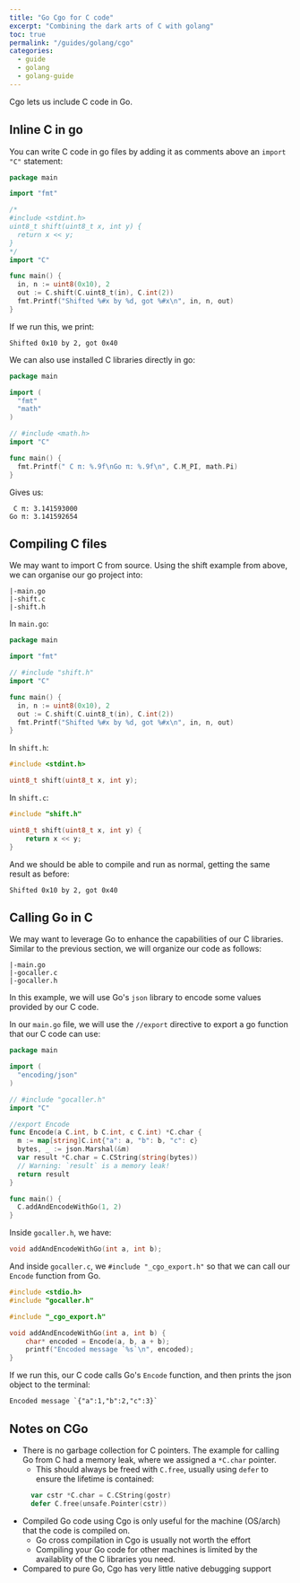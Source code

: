 ```yaml
---
title: "Go Cgo for C code"
excerpt: "Combining the dark arts of C with golang"
toc: true
permalink: "/guides/golang/cgo"
categories:
  - guide
  - golang
  - golang-guide
---
```


Cgo lets us include C code in Go.

## Inline C in go

You can write C code in go files by adding it as comments above an `import "C"` statement:

```go
package main

import "fmt"

/*
#include <stdint.h>
uint8_t shift(uint8_t x, int y) {
  return x << y;
}
*/
import "C"

func main() {
  in, n := uint8(0x10), 2
  out := C.shift(C.uint8_t(in), C.int(2))
  fmt.Printf("Shifted %#x by %d, got %#x\n", in, n, out)
}
```

If we run this, we print:
```
Shifted 0x10 by 2, got 0x40
```

We can also use installed C libraries directly in go:

```go
package main

import (
  "fmt"
  "math"
)

// #include <math.h>
import "C"

func main() {
  fmt.Printf(" C π: %.9f\nGo π: %.9f\n", C.M_PI, math.Pi)
}
```

Gives us:
```
 C π: 3.141593000
Go π: 3.141592654
```

## Compiling C files

We may want to import C from source. Using the shift example from above, we can organise our go project into:
```
|-main.go
|-shift.c
|-shift.h
```

In `main.go`:
```go
package main

import "fmt"

// #include "shift.h"
import "C"

func main() {
  in, n := uint8(0x10), 2
  out := C.shift(C.uint8_t(in), C.int(2))
  fmt.Printf("Shifted %#x by %d, got %#x\n", in, n, out)
}
```

In `shift.h`:
```c
#include <stdint.h>

uint8_t shift(uint8_t x, int y);
```

In `shift.c`:
```c
#include "shift.h"

uint8_t shift(uint8_t x, int y) {
	return x << y;
}
```

And we should be able to compile and run as normal, getting the same result as before:
```
Shifted 0x10 by 2, got 0x40
```

## Calling Go in C

We may want to leverage Go to enhance the capabilities of our C libraries. Similar to the previous section, we will organize our code as follows:
```
|-main.go
|-gocaller.c
|-gocaller.h
```

In this example, we will use Go's `json` library to encode some values provided by our C code.

In our `main.go` file, we will use the `//export` directive to export a go function that our C code can use:
```go
package main

import (
  "encoding/json"
)

// #include "gocaller.h"
import "C"

//export Encode
func Encode(a C.int, b C.int, c C.int) *C.char {
  m := map[string]C.int{"a": a, "b": b, "c": c}
  bytes, _ := json.Marshal(&m)
  var result *C.char = C.CString(string(bytes))
  // Warning: `result` is a memory leak!
  return result
}

func main() {
  C.addAndEncodeWithGo(1, 2)
}
```

Inside `gocaller.h`, we have:
```c
void addAndEncodeWithGo(int a, int b);
```

And inside `gocaller.c`, we `#include "_cgo_export.h"` so that we can call our `Encode` function from Go.
```c
#include <stdio.h>
#include "gocaller.h"

#include "_cgo_export.h"

void addAndEncodeWithGo(int a, int b) {
    char* encoded = Encode(a, b, a + b);
    printf("Encoded message `%s`\n", encoded);
}
```

If we run this, our C code calls Go's `Encode` function, and then prints the json object to the terminal:
```
Encoded message `{"a":1,"b":2,"c":3}`
```

## Notes on CGo

* There is no garbage collection for C pointers. The example for calling Go from C had a memory leak, where we assigned a `*C.char` pointer.
  * This should always be freed with `C.free`, usually using `defer` to ensure the lifetime is contained:
  ```go
    var cstr *C.char = C.CString(gostr)
    defer C.free(unsafe.Pointer(cstr))
  ```
* Compiled Go code using Cgo is only useful for the machine (OS/arch) that the code is compiled on.
  * Go cross compilation in Cgo is usually not worth the effort
  * Compiling your Go code for other machines is limited by the availablity of the C libraries you need.
* Compared to pure Go, Cgo has very little native debugging support
